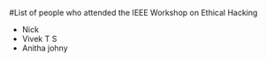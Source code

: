 #List of people who attended the IEEE Workshop on Ethical Hacking

- Nick
- Vivek T S
- Anitha johny
